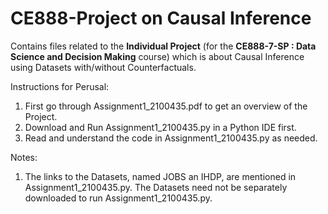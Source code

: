 # CE888-Project on Causal Inference
Contains files related to the **Individual Project** (for the **CE888-7-SP : Data Science and Decision Making** course) which is about Causal Inference using Datasets with/without Counterfactuals.

Instructions for Perusal:
1. First go through Assignment1_2100435.pdf to get an overview of the Project.
2. Download and Run Assignment1_2100435.py in a Python IDE first. 
3. Read and understand the code in Assignment1_2100435.py as needed.

Notes:
1. The links to the Datasets, named JOBS an IHDP, are mentioned in Assignment1_2100435.py. The Datasets need not be separately downloaded to run Assignment1_2100435.py.

